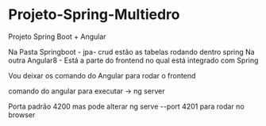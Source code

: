 # Projeto-Spring-Multiedro

Projeto Spring Boot + Angular 

Na Pasta Springboot - jpa- crud estão as tabelas rodando dentro spring
Na outra Angular8 - Está a parte do frontend no qual está integrado com Spring

Vou deixar os comando do Angular para rodar o frontend 

comando do angular para executar   -> ng server 


Porta padrão  4200 mas pode alterar 
ng serve --port 4201 para rodar no browser
